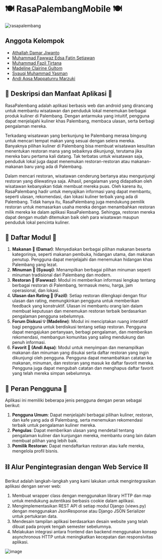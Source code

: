 # 🍽️ RasaPalembangMobile 🍽️
![rasapalembang](https://github.com/user-attachments/assets/317469a4-de19-450f-94ec-28102dd20121)

## Anggota Kelompok

- [Athallah Damar Jiwanto](https://www.github.com/AthallahD)
- [Muhammad Fawwaz Edsa Fatin Setiawan](https://www.github.com/bemosumo)
- [Muhammad Fazil Tirtana](https://www.github.com/fazirta)
- [Madeline Clairine Gultom](https://www.github.com/mdlnecg)
- [Syauqi Muhammad Yasman](https://www.github.com/syauqiyasman)
- [Andi Aqsa Mappatunru Marzuki](https://www.github.com/andiaqsa)

## 💁 Deskripsi dan Manfaat Aplikasi 💁

RasaPalembang adalah aplikasi berbasis web dan android yang dirancang untuk membantu wisatawan dan penduduk lokal menemukan berbagai produk kuliner di Palembang. Dengan antarmuka yang intuitif, pengguna dapat menjelajahi kuliner khas Palembang, membaca ulasan, serta berbagi pengalaman mereka.

Terkadang wisatawan yang berkunjung ke Palembang merasa bingung untuk mencari tempat makan yang sesuai dengan selera mereka. Banyaknya pilihan kuliner di Palembang bisa membuat wisatawan kesulitan menentukan restoran mana yang sebaiknya dikunjungi, terutama jika mereka baru pertama kali datang. Tak terbatas untuk wisatawan saja, penduduk lokal juga dapat menemukan restoran-restoran atau makanan-makanan baru yang ada di Palembang.

Dalam mencari restoran, wisatawan cenderung bertanya atau mengunjungi restoran yang dilewatinya saja. Alhasil, pengalaman yang didapatkan oleh wisatawan kebanyakan tidak membuat mereka puas. Oleh karena itu, RasaPalembang hadir untuk menyajikan informasi yang dapat membantu, seperti ulasan, rekomendasi, dan lokasi kuliner terbaik yang ada di Palembang. Tidak hanya itu, RasaPalembang juga mendukung pemilik restoran untuk memasarkan usaha mereka dengan menambahkan restoran milik mereka ke dalam aplikasi RasaPalembang. Sehingga, restoran mereka dapat dengan mudah ditemukan baik oleh para wisatawan maupun penduduk lokal pencinta kuliner.

## 📃 Daftar Modul 📃

1. **Makanan 🍲 (Damar)**: Menyediakan berbagai pilihan makanan beserta kategorinya, seperti makanan pembuka, hidangan utama, dan makanan penutup. Pengguna dapat menjelajahi dan menemukan hidangan khas Palembang yang lezat.
2. **Minuman 🍹 (Syauqi)**: Menampilkan berbagai pilihan minuman seperti minuman tradisional dari Palembang dan modern.
3. **Restoran 🍴 (Fawwaz)**: Modul ini memberikan informasi lengkap tentang berbagai restoran di Palembang, termasuk menu, harga, jam operasional, dan lokasi.
4. **Ulasan dan Rating 📝 (Fazil)**: Setiap restoran dilengkapi dengan fitur ulasan dan rating, memungkinkan pengguna untuk memberikan feedback yang konstruktif. Ulasan ini membantu orang lain dalam membuat keputusan dan menemukan restoran terbaik berdasarkan pengalaman pengguna sebelumnya.
5. **Forum Diskusi 💡 (Madeline)**: Modul ini menciptakan ruang interaktif bagi pengguna untuk berdiskusi tentang setiap restoran. Pengguna dapat mengajukan pertanyaan, berbagi pengalaman, dan memberikan rekomendasi, membangun komunitas yang saling mendukung dan penuh informasi.
6. **Favorit 🩷 (Andi Aqsa)**: Modul untuk menyimpan dan menampilkan makanan dan minuman yang disukai serta daftar restoran yang ingin dikunjungi oleh pengguna. Pengguna dapat menambahkan catatan ke makanan, minuman, dan restoran yang masuk ke daftar favorit mereka. Pengguna juga dapat mengubah catatan dan menghapus daftar favorit yang telah mereka simpan sebelumnya.

## 👤 Peran Pengguna 👤
Aplikasi ini memiliki beberapa jenis pengguna dengan peran sebagai berikut:

1. **Pengguna Umum**: Dapat menjelajahi berbagai pilihan kuliner, restoran, dan kafe yang ada di Palembang, serta menemukan rekomendasi terbaik untuk pengalaman kuliner mereka.
2. **Pengulas**: Dapat memberikan ulasan yang mendetail tentang pengalaman kuliner dan kunjungan mereka, membantu orang lain dalam membuat pilihan yang lebih baik.
3. **Pemilik Restoran**: Dapat mendaftarkan restoran atau kafe mereka, mengelola profil bisnis.

## ⛓️ Alur Pengintegrasian dengan Web Service ⛓️

Berikut adalah langkah-langkah yang kami lakukan untuk mengintegrasikan aplikasi dengan server web:

1. Membuat wrapper class dengan menggunakan library HTTP dan map untuk mendukung autentikasi berbasis cookie dalam aplikasi.
2. Mengimplementasikan REST API di setiap modul Django (views.py) dengan menggunakan JsonResponse atau Django JSON Serializer untuk pertukaran data.
3. Mendesain tampilan aplikasi berdasarkan desain website yang telah dibuat pada proyek tengah semester sebelumnya.
4. Melakukan integrasi antara frontend dan backend menggunakan konsep asynchronous HTTP untuk meningkatkan kecepatan dan responsivitas aplikasi.

![image](https://github.com/user-attachments/assets/27e554a6-1dd9-4472-92fd-d39cd9470575)

